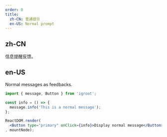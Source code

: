 ```yaml
---
order: 0
title:
  zh-CN: 普通提示
  en-US: Normal prompt
---
```


## zh-CN

信息提醒反馈。

## en-US

Normal messages as feedbacks.

````jsx
import { message, Button } from 'igroot';

const info = () => {
  message.info('This is a normal message');
};

ReactDOM.render(
  <Button type="primary" onClick={info}>Display normal message</Button>
, mountNode);
````
